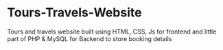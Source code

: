 # Tours-Travels-Website
Tours and travels website built using HTML, CSS, Js for frontend and little part of PHP &amp; MySQL for Backend to store booking details
